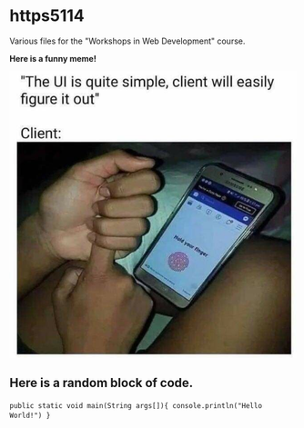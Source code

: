 # https5114
Various files for the "Workshops in Web Development" course.

**Here is a funny meme!**

![Funny meme](./meme2.png)


## Here is a random block of code.

  `public static void main(String args[]){
    console.println("Hello World!")
  }`
  
